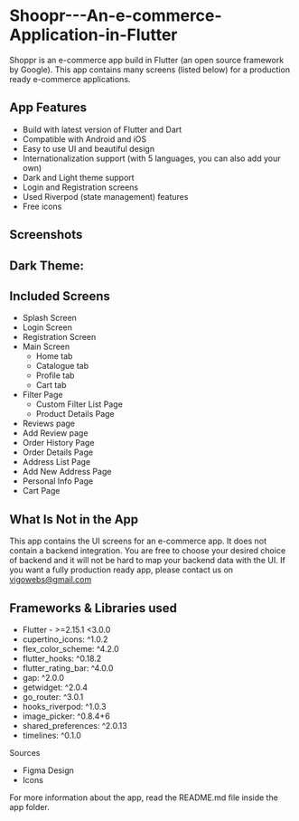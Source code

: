 # Shoopr---An-e-commerce-Application-in-Flutter

Shoppr is an e-commerce app build in Flutter (an open source framework by Google). This app contains many screens (listed below) for a production ready e-commerce applications. 

## App Features

* Build with latest version of Flutter and Dart
* Compatible with Android and iOS
* Easy to use UI and beautiful design
* Internationalization support (with 5 languages, you can also add your own)
* Dark and Light theme support
* Login and Registration screens
* Used Riverpod (state management) features
* Free icons

## Screenshots

## Dark Theme:

## Included Screens

* Splash Screen
* Login Screen
* Registration Screen
* Main Screen
  * Home tab
  * Catalogue tab
  * Profile tab
  * Cart tab
* Filter Page
  * Custom Filter List Page
  * Product Details Page
* Reviews page
* Add Review page
* Order History Page
* Order Details Page
* Address List Page
* Add New Address Page
* Personal Info Page
* Cart Page

## What Is Not in the App

This app contains the UI screens for an e-commerce app. It does not contain a backend integration. You are free to choose your desired choice of backend and it will not be hard to map your backend data with the UI. If you want a fully production ready app, please contact us on vigowebs@gmail.com

## Frameworks & Libraries used

* Flutter - >=2.15.1 <3.0.0
* cupertino_icons: ^1.0.2
* flex_color_scheme: ^4.2.0
* flutter_hooks: ^0.18.2
* flutter_rating_bar: ^4.0.0
* gap: ^2.0.0
* getwidget: ^2.0.4
* go_router: ^3.0.1
* hooks_riverpod: ^1.0.3
* image_picker: ^0.8.4+6
* shared_preferences: ^2.0.13
* timelines: ^0.1.0

Sources

* Figma Design
* Icons

For more information about the app, read the README.md file inside the app folder.
